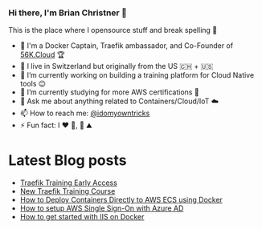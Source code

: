 ### Hi there, I'm Brian Christner 👋
This is the place where I opensource stuff and break spelling :rofl:

- 🐳 I'm a Docker Captain, Traefik ambassador, and Co-Founder of [56K.Cloud](https://56k.cloud) :trophy:
- 📍 I live in Switzerland but originally from the US :switzerland: + :us:
- 🔭 I’m currently working on building a training platform for Cloud Native tools :wink:
- 🌱 I’m currently studying for more AWS certifications :book:
- 💬 Ask me about anything related to Containers/Cloud/IoT :cloud:
- 📫 How to reach me: [@idomyowntricks](https://twitter.com/idomyowntricks)
- ⚡ Fun fact: I :heart: :bicyclist:, :ski: :mountain:

# Latest Blog posts
<!-- BLOG-POST-LIST:START -->
- [Traefik Training Early Access](https://dev.to/vegasbrianc/traefik-training-early-access-4ae4)
- [New Traefik Training Course](https://dev.to/vegasbrianc/new-traefik-training-course-4a36)
- [How to Deploy Containers Directly to AWS ECS using Docker](https://dev.to/vegasbrianc/how-to-deploy-containers-directly-to-aws-ecs-using-docker-57lp)
- [How to setup AWS Single Sign-On with Azure AD](https://dev.to/vegasbrianc/how-to-setup-aws-single-sign-on-with-azure-ad-1eo4)
- [How to get started with IIS on Docker](https://dev.to/vegasbrianc/how-to-get-started-with-iis-on-docker-5542)
<!-- BLOG-POST-LIST:END -->
